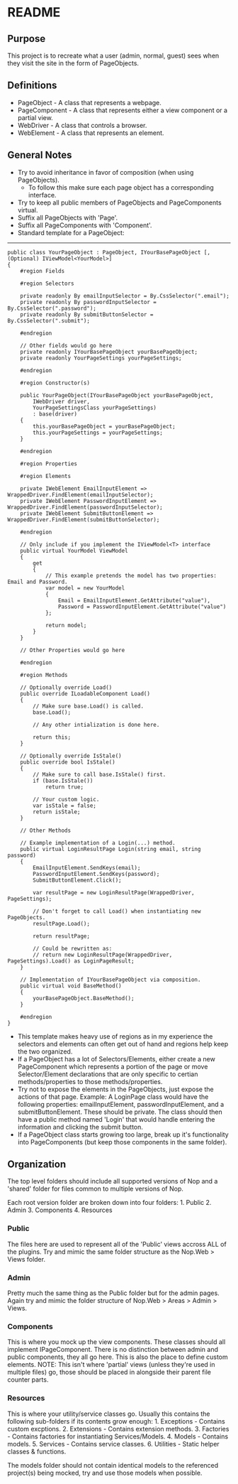 ﻿# README

## Purpose
This project is to recreate what a user (admin, normal, guest) sees when they
visit the site in the form of PageObjects.

## Definitions
* PageObject - A class that represents a webpage.
* PageComponent - A class that represents either a view component or a partial
	view.
* WebDriver - A class that controls a browser.
* WebElement - A class that represents an element.

## General Notes
* Try to avoid inheritance in favor of composition (when using PageObjects).
  * To follow this make sure each page object has a corresponding interface.
* Try to keep all public members of PageObjects and PageComponents virtual.
* Suffix all PageObjects with 'Page'.
* Suffix all PageComponents with 'Component'.
* Standard template for a PageObject:
---
	public class YourPageObject : PageObject, IYourBasePageObject [,(Optional) IViewModel<YourModel>]
	{
		#region Fields

		#region Selectors

		private readonly By emailInputSelector = By.CssSelector(".email");
		private readonly By passwordInputSelector = By.CssSelector(".password");
		private readonly By submitButtonSelector = By.CssSelector(".submit");

		#endregion

		// Other fields would go here
		private readonly IYourBasePageObject yourBasePageObject;
		private readonly YourPageSettings yourPageSettings;

		#endregion

		#region Constructor(s)

		public YourPageObject(IYourBasePageObject yourBasePageObject,
			IWebDriver driver,
			YourPageSettingsClass yourPageSettings)
			: base(driver)
		{
			this.yourBasePageObject = yourBasePageObject;
			this.yourPageSettings = yourPageSettings;
		}

		#endregion

		#region Properties

		#region Elements

		private IWebElement EmailInputElement => WrappedDriver.FindElement(emailInputSelector);
		private IWebElement PasswordInputElement => WrappedDriver.FindElement(passwordInputSelector);
		private IWebElement SubmitButtonElement => WrappedDriver.FindElement(submitButtonSelector);

		#endregion

		// Only include if you implement the IViewModel<T> interface
		public virtual YourModel ViewModel
		{
			get
			{
				// This example pretends the model has two properties: Email and Password.
				var model = new YourModel
				{
					Email = EmailInputElement.GetAttribute("value"),
					Password = PasswordInputElement.GetAttribute("value")
				};

				return model;
			}
		}

		// Other Properties would go here

		#endregion

		#region Methods

		// Optionally override Load()
		public override ILoadableComponent Load()
		{
			// Make sure base.Load() is called.
			base.Load();

			// Any other intialization is done here.

			return this;
		}

		// Optionally override IsStale()
		public override bool IsStale()
		{
			// Make sure to call base.IsStale() first.
			if (base.IsStale())
				return true;

			// Your custom logic.
			var isStale = false;
			return isStale;
		}

		// Other Methods

		// Example implementation of a Login(...) method.
		public virtual LoginResultPage Login(string email, string password)
		{
			EmailInputElement.SendKeys(email);
			PasswordInputElement.SendKeys(password);
			SubmitButtonElement.Click();

			var resultPage = new LoginResultPage(WrappedDriver, PageSettings);
			
			// Don't forget to call Load() when instantiating new PageObjects.
			resultPage.Load(); 
			
			return resultPage;

			// Could be rewritten as:
			// return new LoginResultPage(WrappedDriver, PageSettings).Load() as LoginPageResult;
		}

		// Implementation of IYourBasePageObject via composition.
		public virtual void BaseMethod()
		{
			yourBasePageObject.BaseMethod();
		}

		#endregion
	}
* This template makes heavy use of regions as in my experience the selectors
	and elements can often get out of hand and regions help keep the two
	organized.
* If a PageObject has a lot of Selectors/Elements, either create a new
	PageComponent which represents a portion of the page or move
	Selector/Element declarations that are only specific to certian
	methods/properties to those methods/properties.
* Try not to expose the elements in the PageObjects, just expose the actions of
	that page. Example: A LoginPage class would have the following
	properties: emailInputElement, passwordInputElement, and a
	submitButtonElement. These should be private. The class should then
	have a public method named 'Login' that would handle entering the
	information and clicking the submit button.
* If a PageObject class starts growing too large, break up it's functionality
	into PageComponents (but keep those components in the same folder).

## Organization
The top level folders should include all supported versions of Nop and a
'shared' folder for files common to multiple versions of Nop.

Each root version folder are broken down into four folders:
	1. Public
	2. Admin
	3. Components
	4. Resources

### Public
The files here are used to represent all of the 'Public' views accross ALL of
the plugins. Try and mimic the same folder structure as the Nop.Web > Views
folder.

### Admin
Pretty much the same thing as the Public folder but for the admin pages. Again
try and mimic the folder structure of Nop.Web > Areas > Admin > Views.

### Components
This is where you mock up the view components. These classes should all implement
IPageComponent. There is no distinction between admin and public components,
they all go here. This is also the place to define custom elements. NOTE: This
isn't where 'partial' views (unless they're used in multiple files) go, those
should be placed in alongside their parent file counter parts.

### Resources
This is where your utility/service classes go. Usually this contains the
following sub-folders if its contents grow enough:
	1. Exceptions - Contains custom excptions.
	2. Extensions - Contains extension methods.
	3. Factories - Contains factories for instantiating Services/Models.
	4. Models - Contains models.
	5. Services - Contains service classes.
	6. Utilities - Static helper classes & functions.

The models folder should not contain identical models to the referenced
project(s) being mocked, try and use those models when possible.
